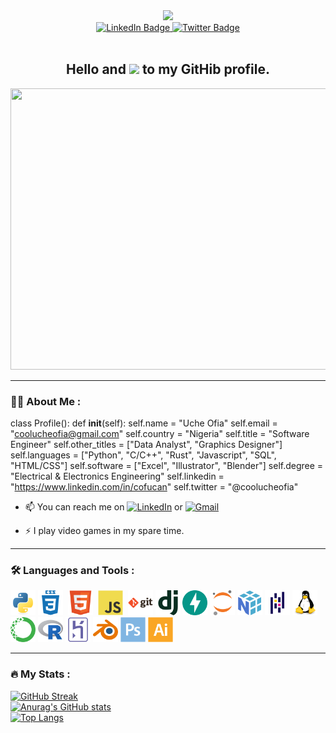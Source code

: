 <div id="header" align="center">
  <img src="https://media.giphy.com/media/fvx95jkua5th3YeThr/giphy.gif" width="100"/>
</div>


<div id="badges" align="center">
  <a href="https://www.linkedin.com/in/cofucan">
    <img src="https://img.shields.io/badge/LinkedIn-blue?style=for-the-badge&logo=linkedin&logoColor=white" alt="LinkedIn Badge"/>
  </a>
  <a href="https://twitter.com/coolucheofia">
    <img src="https://img.shields.io/badge/Twitter-blue?style=for-the-badge&logo=twitter&logoColor=white" alt="Twitter Badge"/>
  </a>
</div>

<div id="views" align="center">
  <img src="https://komarev.com/ghpvc/?username=cofucan&style=flat-square&color=blue" alt=""/>
</div>


<div id="header" align="center">
  <h2> Hello and 
  <img src="https://media.giphy.com/media/kH0raxQIAvPIHfnTia/giphy.gif" width="100"/> 
  to my GitHib profile. <br>
   </h2>
</div>

<div align="center">
  <img src="https://media.giphy.com/media/dWesBcTLavkZuG35MI/giphy.gif" width="600" height="450"/>
</div>

---

### :man_technologist: About Me :

class Profile():
    def __init__(self):
        self.name = "Uche Ofia"
        self.email = "coolucheofia@gmail.com"
        self.country = "Nigeria"
        self.title = "Software Engineer"
        self.other_titles = ["Data Analyst", "Graphics Designer"]
        self.languages = ["Python", "C/C++", "Rust", "Javascript", "SQL", "HTML/CSS"]
        self.software = ["Excel", "Illustrator", "Blender"]
        self.degree = "Electrical & Electronics Engineering"
        self.linkedin = "https://www.linkedin.com/in/cofucan"
        self.twitter = "@coolucheofia"

- 📫 You can reach me on [![LinkedIn](https://img.shields.io/badge/linkedin-%230077B5.svg?style=for-the-badge&logo=linkedin&logoColor=white)](https://www.linkedin.com/in/cofucan) or [![Gmail](https://img.shields.io/badge/Gmail-D14836?style=for-the-badge&logo=gmail&logoColor=white)](mailto:coolucheofia@gmail.com)

- ⚡ I play video games in my spare time.

---

### :hammer_and_wrench: Languages and Tools :

<div>
  <img src="https://github.com/devicons/devicon/blob/master/icons/python/python-original.svg" title="Python" **alt="Python" width="40" height="40"/>
  <img src="https://github.com/devicons/devicon/blob/master/icons/css3/css3-plain-wordmark.svg"  title="CSS3" alt="CSS" width="40" height="40"/>&nbsp;
  <img src="https://github.com/devicons/devicon/blob/master/icons/html5/html5-original.svg" title="HTML5" alt="HTML" width="40" height="40"/>&nbsp;
  <img src="https://github.com/devicons/devicon/blob/master/icons/javascript/javascript-original.svg" title="JavaScript" alt="JavaScript" width="40" height="40"/>&nbsp;
  <img src="https://github.com/devicons/devicon/blob/master/icons/git/git-original-wordmark.svg" title="Git" **alt="Git" width="40" height="40"/>
  <img src="https://github.com/devicons/devicon/blob/master/icons/django/django-plain.svg" title="Django" **alt="Django" width="40" height="40"/>
  <img src="https://github.com/devicons/devicon/blob/master/icons/fastapi/fastapi-original.svg" title="FastAPI" **alt="FastAPI" width="40" height="40"/>
  <img src="https://github.com/devicons/devicon/blob/master/icons/jupyter/jupyter-original.svg" title="Jupyter" **alt="Jupyter" width="40" height="40"/>
  <img src="https://github.com/devicons/devicon/blob/master/icons/numpy/numpy-original.svg" title="NumPy" **alt="NumPy" width="40" height="40"/>
  <img src="https://github.com/devicons/devicon/blob/master/icons/pandas/pandas-original.svg" title="Pandas" **alt="Pandas" width="40" height="40"/>
  <img src="https://github.com/devicons/devicon/blob/master/icons/linux/linux-original.svg" title="Linux" **alt="Linux" width="40" height="40"/>
  <img src="https://github.com/devicons/devicon/blob/master/icons/anaconda/anaconda-original.svg" title="Anaconda" **alt="Conda" width="40" height="40"/>    
  <img src="https://github.com/devicons/devicon/blob/master/icons/r/r-original.svg" title="R" **alt="R" width="40" height="40"/>
  <img src="https://github.com/devicons/devicon/blob/master/icons/heroku/heroku-original.svg" title="Heroku" **alt="Heroku" width="40" height="40"/>
  <img src="https://github.com/devicons/devicon/blob/master/icons/blender/blender-original.svg" title="Blender" **alt="Blender" width="40" height="40"/>
  <img src="https://github.com/devicons/devicon/blob/master/icons/photoshop/photoshop-plain.svg" title="Photoshop" **alt="Photoshop" width="40" height="40"/>
  <img src="https://github.com/devicons/devicon/blob/master/icons/illustrator/illustrator-plain.svg" title="Illustrator" **alt="Illustrator" width="40" height="40"/>
</div>

---

### :fire: My Stats :

[![GitHub Streak](http://github-readme-streak-stats.herokuapp.com?user=cofucan&theme=github-dark&hide_border=true)](https://git.io/streak-stats)
<br>
[![Anurag's GitHub stats](https://github-readme-stats.vercel.app/api?username=cofucan&count_private=true&hide_border=true&show_icons=true&theme=github_dark&)](https://github.com/anuraghazra/github-readme-stats)
<br>
[![Top Langs](https://github-readme-stats.vercel.app/api/top-langs/?username=cofucan&layout=compact&hide=html&hide_border=true&theme=github_dark)](https://github.com/anuraghazra/github-readme-stats)

<!--
**Cofucan/cofucan** is a ✨ _special_ ✨ repository because its `README.md` (this file) appears on your GitHub profile.

[![Linkedin Badge](https://img.shields.io/badge/-kakbar-blue?style=flat&logo=Linkedin&logoColor=white)](https://www.linkedin.com/in/cofucan)

Here are some ideas to get you started:

👋

-->
